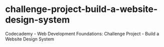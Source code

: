# challenge-project-build-a-website-design-system
Codecademy - Web Development Foundations: Challenge Project - Build a Website Design System
